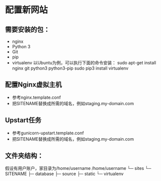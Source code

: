 配置新网站
=========
## 需要安装的包：
* nginx
* Python 3
* Git
* pip
* virtualenv
以Ubuntu为例，可以执行下面的命令安装：
sudo apt-get install nginx git python3 python3-pip
sudo pip3 install virtualenv
## 配置Nginx虚拟主机
* 参考nginx.template.conf
* 把SITENAME替换成所需的域名，例如staging.my-domain.com
## Upstart任务
* 参考gunicorn-upstart.template.conf
* 把SITENAME替换成所需的域名，例如staging.my-domain.com
## 文件夹结构：
假设有用户账户，家目录为/home/username
/home/username
└─ sites
└─ SITENAME
├─ database
├─ source
├─ static
└─ virtualenv